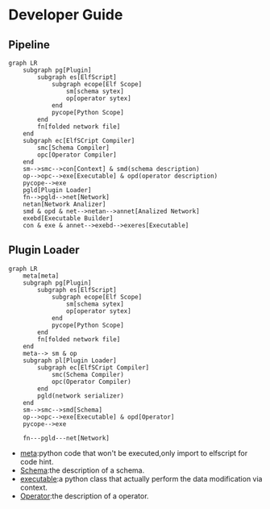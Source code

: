 # Developer Guide
## Pipeline
```mermaid
graph LR
    subgraph pg[Plugin]
        subgraph es[ElfScript]
            subgraph ecope[Elf Scope]
                sm[schema sytex]
                op[operator sytex]
            end
            pycope[Python Scope]
        end
        fn[folded network file]
    end
    subgraph ec[ElfSCript Compiler]
        smc[Schema Compiler]
        opc[Operator Compiler]
    end
    sm-->smc-->con[Context] & smd(schema description)
    op-->opc-->exe[Executable] & opd(operator description)
    pycope-->exe
    pgld[Plugin Loader]
    fn-->pgld-->net[Network]
    netan[Network Analizer]
    smd & opd & net-->netan-->annet[Analized Network]
    exebd[Executable Builder]
    con & exe & annet-->exebd-->exeres[Executable]
```
## Plugin Loader
```mermaid
graph LR
    meta[meta]
    subgraph pg[Plugin]
        subgraph es[ElfScript]
            subgraph ecope[Elf Scope]
                sm[schema sytex]
                op[operator sytex]
            end
            pycope[Python Scope]
        end
        fn[folded network file]
    end
    meta--> sm & op
    subgraph pl[Plugin Loader]
        subgraph ec[ElfSCript Compiler]
            smc(Schema Compiler)
            opc(Operator Compiler)
        end
        pgld(network serializer)
    end
    sm-->smc-->smd[Schema]
    op-->opc-->exe[Executable] & opd[Operator]
    pycope-->exe
    
    fn---pgld---net[Network]
```
- [meta](meta):python code that won't be executed,only import to elfscript
for code hint.
- [Schema](core/common/schema.py):the description of a schema.
- [executable](core/common/executable.py):a python class that actually perform the data
modification via context.
- [Operator](core/common/operator_resource.py):the description of a operator.

